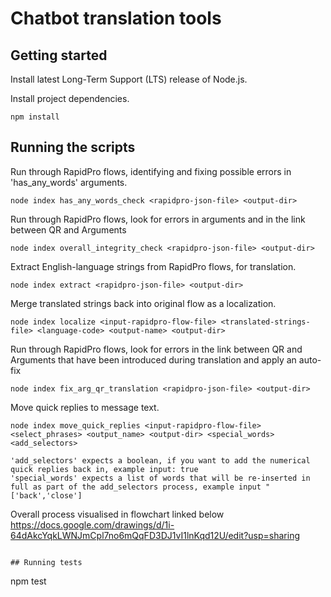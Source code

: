 # Chatbot translation tools

## Getting started

Install latest Long-Term Support (LTS) release of Node.js.

Install project dependencies.
```
npm install
```

## Running the scripts

Run through RapidPro flows, identifying and fixing possible errors in 'has_any_words' arguments.
```
node index has_any_words_check <rapidpro-json-file> <output-dir>
```

Run through RapidPro flows, look for errors in arguments and in the link between QR and Arguments 
```
node index overall_integrity_check <rapidpro-json-file> <output-dir>
```

Extract English-language strings from RapidPro flows, for translation.
```
node index extract <rapidpro-json-file> <output-dir>
```

Merge translated strings back into original flow as a localization.
```
node index localize <input-rapidpro-flow-file> <translated-strings-file> <language-code> <output-name> <output-dir>
```

Run through RapidPro flows, look for errors in the link between QR and Arguments that have been introduced during translation and apply an auto-fix 
```
node index fix_arg_qr_translation <rapidpro-json-file> <output-dir>
```

Move quick replies to message text.
```
node index move_quick_replies <input-rapidpro-flow-file> <select_phrases> <output_name> <output-dir> <special_words> <add_selectors>

'add_selectors' expects a boolean, if you want to add the numerical quick replies back in, example input: true
'special_words' expects a list of words that will be re-inserted in full as part of the add_selectors process, example input "['back','close']
```

Overall process visualised in flowchart linked below
https://docs.google.com/drawings/d/1i-64dAkcYqkLWNJmCpl7no6mQqFD3DJ1vI1lnKqd12U/edit?usp=sharing
```

## Running tests

```
npm test
```


